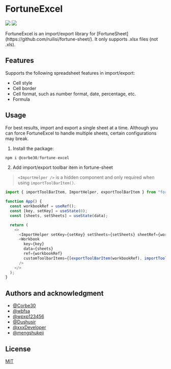 # FortuneExcel

<p>
<a href="http://npmjs.com/package/@corbe30/fortune-excel" alt="fortuneExcel on npm">
<img src="https://img.shields.io/npm/v/@corbe30/fortune-excel" /></a>

<a href="http://npmjs.com/package/@corbe30/fortune-excel" alt="fortuneExcel downloads">
<img src="https://img.shields.io/npm/d18m/%40corbe30%2Ffortune-excel" /></a>

</p>
FortuneExcel is an import/export library for [FortuneSheet](https://github.com/ruilisi/fortune-sheet/). It only supports .xlsx files (not .xls).

## Features

Supports the following spreadsheet features in import/export:

- Cell style
- Cell border
- Cell format, such as number format, date, percentage, etc.
- Formula

## Usage

For best results, import and export a single sheet at a time. Although you can force FortuneExcel to handle multiple sheets, certain configurations may break.

1. Install the package:
```js
npm i @corbe30/fortune-excel
```

2. Add import/export toolbar item in fortune-sheet
> `<ImportHelper />` is a hidden component and only required when using `importToolBarItem()`.
```js
import { importToolBarItem, ImportHelper, exportToolBarItem } from "fortune-excel";

function App() {
  const workbookRef = useRef();
  const [key, setKey] = useState(0);
  const [sheets, setSheets] = useState(data);

  return (
    <>
      <ImportHelper setKey={setKey} setSheets={setSheets} sheetRef={workbookRef} />
      <Workbook
        key={key}
        data={sheets}
        ref={workbookRef}
        customToolbarItems={[exportToolBarItem(workbookRef), importToolBarItem()]}
      />
    </>
  );
}
```

## Authors and acknowledgment

- [@Corbe30](https://github.com/Corbe30)
- [@wbfsa](https://github.com/wbfsa)
- [@wpxp123456](https://github.com/wpxp123456)
- [@Dushusir](https://github.com/Dushusir)
- [@xxxDeveloper](https://github.com/xxxDeveloper)
- [@mengshukeji](https://github.com/mengshukeji)

## License

[MIT](http://opensource.org/licenses/MIT)
